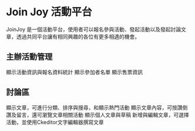 # Join Joy 活動平台
JoinJoy 是一個活動平台，使用者可以報名參與活動、發起活動以及發起討論文章，透過共同平台讓有相同興趣的各位有更多相遇的機會。

## 主辦活動管理
顯示活動資訊與報名資料統計
顯示參加者名單
顯示售票資訊

## 討論區
顯示文章，可進行分類、排序與搜尋，和顯示熱門活動
顯示文章內容，可按讚倒讚及留言，還可瀏覽文章相關活動
顯示個人文章與草稿
新增與編輯文章，可選擇活動，並使用Ckeditor文字編輯器撰寫文章
